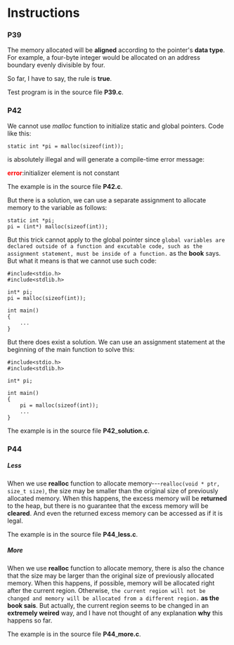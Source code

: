 # Instructions

### P39
The memory allocated will be **aligned** according
to the pointer's **data type**. For example, a four-byte
integer would be allocated on an address boundary
evenly divisible by four.

So far, I have to say, the rule is **true**.

Test program is in the source file **P39.c**.

### P42
We cannot use *malloc* function to initialize static and global
pointers. Code like this:
```
static int *pi = malloc(sizeof(int));
```
is absolutely illegal and will generate a compile-time error message:

<font color = red>**error**</font>:initializer element is not constant

The example is in the source file **P42.c**.

But there is a solution, we can use a separate assignment to allocate 
memory to the variable as follows:
```
static int *pi;
pi = (int*) malloc(sizeof(int));
```
But this trick cannot apply to the global pointer since `global variables
are declared outside of a function and excutable code, such as the assignment
statement, must be inside of a function.` as the **book** says. But what it
means is that we cannot use such code:
```
#include<stdio.h>
#include<stdlib.h>

int* pi;
pi = malloc(sizeof(int));

int main()
{
	...
}
```

But there does exist a solution. We can use an assignment statement at the beginning
of the main function to solve this:
```
#include<stdio.h>
#include<stdlib.h>

int* pi;

int main()
{
	pi = malloc(sizeof(int));
	...
}
```
The example is in the source file **P42**\_**solution.c**.

### P44
##### Less
When we use **realloc** function to allocate memory---`realloc(void * ptr, size_t size)`,
the size may be smaller than the original size of previously allocated memory. When this 
happens, the excess memory will be **returned** to the heap, but there is no guarantee that 
the excess memory will be **cleared**. And even the returned excess memory can be accessed 
as if it is legal.

The example is in the source file **P44**\_**less.c**.
##### More
When we use **realloc** function to allocate memory, there is also the chance that the size 
may be larger than the original size of previously allocated memory. When this happens, 
if possible, memory will be allocated right after the current region. Otherwise, `the current
 region will not be changed and memory will be allocated from a different region.` **as the book
 sais**. But actually, the current region seems to be changed in an **extremely weired** way, and
 I have not thought of any explanation **why** this happens so far.

The example is in the source file **P44**\_**more.c**.
